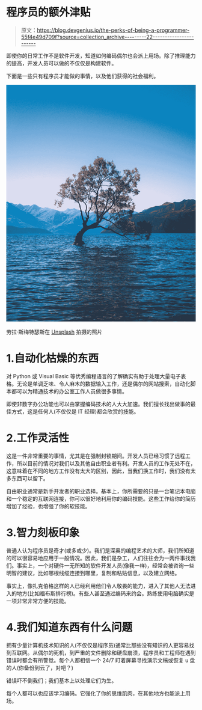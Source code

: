 # 程序员的额外津贴

> 原文：<https://blog.devgenius.io/the-perks-of-being-a-programmer-55f4e49d709f?source=collection_archive---------22----------------------->

即使你的日常工作不是软件开发，知道如何编码偶尔也会派上用场。除了推理能力的提高，开发人员可以做的不仅仅是构建软件。

下面是一些只有程序员才能做的事情，以及他们获得的社会福利。

![](img/cd29ab08dcab3fee0abfa64e817b03cb.png)

劳拉·斯梅特瑟斯在 [Unsplash](https://unsplash.com?utm_source=medium&utm_medium=referral) 拍摄的照片

# 1.自动化枯燥的东西

对 Python 或 Visual Basic 等优秀编程语言的了解确实有助于处理大量电子表格。无论是单调乏味、令人麻木的数据输入工作，还是偶尔的网站搜索，自动化脚本都可以为精通技术的办公室工作人员做很多事情。

即使非数字办公功能也可以由掌握编码技术的人大大加速。我们擅长找出做事的最佳方式，这是任何人(不仅仅是 IT 经理)都会欣赏的技能。

# 2.工作灵活性

这是一件非常重要的事情，尤其是在强制封锁期间。开发人员已经习惯了远程工作，所以目前的情况对我们以及其他自由职业者有利。开发人员的工作无处不在，这意味着在不同的地方工作没有太大的区别，因此，当我们换工作时，我们没有太多东西可以留下。

自由职业通常是新手开发者的职业选择。基本上，你所需要的只是一台笔记本电脑和一个稳定的互联网连接，你可以很好地利用你的编码技能。这些工作给你的简历增加了经验，也增强了你的软技能。

# 3.智力刻板印象

普通人认为程序员是奇才(或多或少)。我们是深奥的编程艺术的大师，我们所知道的可以很容易地应用于一般情况。因此，我们是杂工，人们往往会为一两件事找我们。事实上，一个对硬件一无所知的软件开发人员(像我一样)，经常会被咨询一些明智的建议，比如哪根线缆连接到哪里，复制和粘贴信息，以及建立网络。

事实上，像扎克伯格这样的人已经利用他们令人敬畏的能力，进入了其他人无法进入的地方(比如福布斯排行榜)。有些人甚至通过编码来约会。熟练使用电脑确实是一项非常非常方便的技能。

# 4.我们知道东西有什么问题

拥有少量计算机技术知识的人(不仅仅是程序员)通常比那些没有知识的人更容易找到互联网。从偶尔的死机，到严重的文件删除和硬盘崩溃，程序员和工程师在遇到错误时都会有所警觉。每个人都相信一个 24/7 盯着屏幕寻找演示文稿或恢复 u 盘的人(你备份到云了，对吧？)

错误吓不倒我们；我们基本上以处理它们为生。

每个人都可以也应该学习编码。它强化了你的思维肌肉，在其他地方也能派上用场。